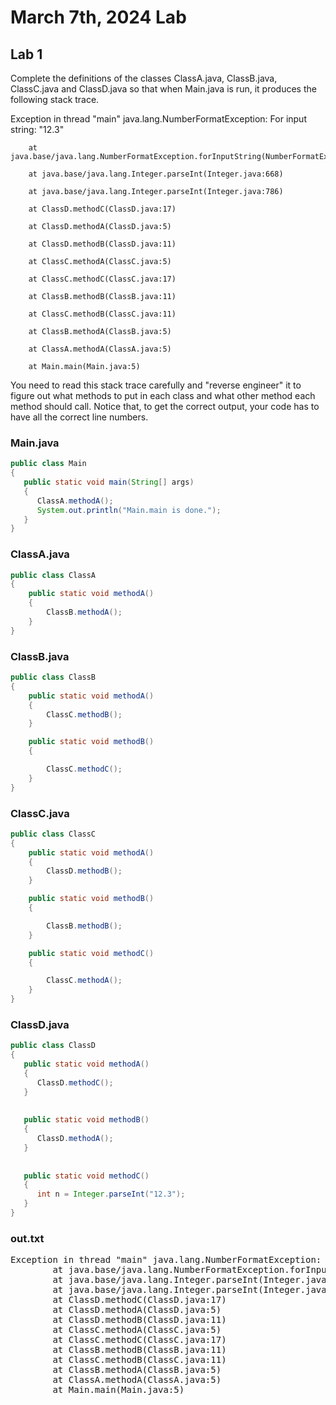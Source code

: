 # March 7th, 2024 Lab

## Lab 1

Complete the definitions of the classes ClassA.java, ClassB.java, ClassC.java and ClassD.java so that when Main.java is run, it produces the following stack trace.



Exception in thread "main" java.lang.NumberFormatException: For input string: "12.3"

        at java.base/java.lang.NumberFormatException.forInputString(NumberFormatException.java:67)

        at java.base/java.lang.Integer.parseInt(Integer.java:668)

        at java.base/java.lang.Integer.parseInt(Integer.java:786)

        at ClassD.methodC(ClassD.java:17)

        at ClassD.methodA(ClassD.java:5)

        at ClassD.methodB(ClassD.java:11)

        at ClassC.methodA(ClassC.java:5)

        at ClassC.methodC(ClassC.java:17)

        at ClassB.methodB(ClassB.java:11)

        at ClassC.methodB(ClassC.java:11)

        at ClassB.methodA(ClassB.java:5)

        at ClassA.methodA(ClassA.java:5)

        at Main.main(Main.java:5)



You need to read this stack trace carefully and "reverse engineer" it to figure out what methods to put in each class and what other method each method should call. Notice that, to get the correct output, your code has to have all the correct line numbers.

### Main.java
```java
public class Main
{
   public static void main(String[] args)
   {
      ClassA.methodA();
      System.out.println("Main.main is done.");
   }
}
```

### ClassA.java
```java
public class ClassA
{
    public static void methodA()
    {
        ClassB.methodA();
    }
}
```

### ClassB.java
```java
public class ClassB
{
    public static void methodA()
    {
        ClassC.methodB();
    }

    public static void methodB()
    {

        ClassC.methodC();
    }
}
```

### ClassC.java
```java
public class ClassC
{
    public static void methodA()
    {
        ClassD.methodB();
    }

    public static void methodB()
    {

        ClassB.methodB();
    }

    public static void methodC()
    {

        ClassC.methodA();
    }
}
```

### ClassD.java
```java
public class ClassD
{
   public static void methodA()
   {
      ClassD.methodC();
   }
   
   
   public static void methodB()
   {
      ClassD.methodA();
   }
 
   
   public static void methodC()
   {
      int n = Integer.parseInt("12.3");
   }
}
```

### out.txt
<pre>
Exception in thread "main" java.lang.NumberFormatException: For input string: "12.3"
        at java.base/java.lang.NumberFormatException.forInputString(NumberFormatException.java:67)
        at java.base/java.lang.Integer.parseInt(Integer.java:668)
        at java.base/java.lang.Integer.parseInt(Integer.java:786)
        at ClassD.methodC(ClassD.java:17)
        at ClassD.methodA(ClassD.java:5)
        at ClassD.methodB(ClassD.java:11)
        at ClassC.methodA(ClassC.java:5)
        at ClassC.methodC(ClassC.java:17)
        at ClassB.methodB(ClassB.java:11)
        at ClassC.methodB(ClassC.java:11)
        at ClassB.methodA(ClassB.java:5)
        at ClassA.methodA(ClassA.java:5)
        at Main.main(Main.java:5)

</pre>
